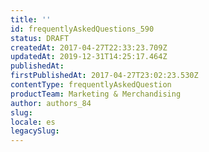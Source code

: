 ```yaml
---
title: ''
id: frequentlyAskedQuestions_590
status: DRAFT
createdAt: 2017-04-27T22:33:23.709Z
updatedAt: 2019-12-31T14:25:17.464Z
publishedAt: 
firstPublishedAt: 2017-04-27T23:02:23.530Z
contentType: frequentlyAskedQuestion
productTeam: Marketing & Merchandising
author: authors_84
slug: 
locale: es
legacySlug: 
---
```




